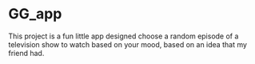 # GG_app
This project is a fun little app designed choose a random episode of a television show to watch based on your mood, based on an idea that my friend had.
